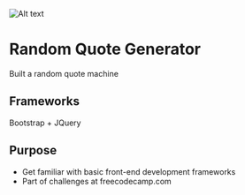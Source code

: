 
![Alt text](https://www.dropbox.com/s/a5mu3be1z9gj2nw/snap.JPG?raw=1)

# Random Quote Generator
Built a random quote machine 

## Frameworks
Bootstrap + JQuery

## Purpose
* Get familiar with basic front-end development frameworks
* Part of challenges at freecodecamp.com

